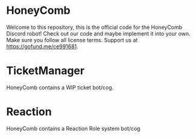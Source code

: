 # HoneyComb

Welcome to this repository, this is the official code for the HoneyComb Discord robot! Check out our code and maybe implement it into your own. Make sure you follow all license terms. Support us at https://gofund.me/ce991681.

# TicketManager

HoneyComb contains a WIP ticket bot/cog.

# Reaction

HoneyComb contains a Reaction Role system bot/cog
